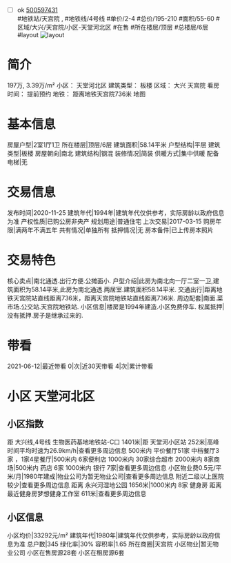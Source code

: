 - [ ] ok [500597431](https://bj.5i5j.com/ershoufang/500597431.html)  
 #地铁站/天宫院 ,  #地铁线/4号线
#单价/2-4 #总价/195-210 #面积/55-60   #区域/大兴/天宫院/小区-天堂河北区 #在售 #所在楼层/顶层 #总楼层/6层 #layout 
![layout](http://image2.5i5j.com//group1/M00/EA/EE/CgqJMV6_3OSAYpCHAAEhcn1OsCE083.jpg_P5.jpg) 
# 简介 
 197万,  3.39万/m² 
小区： 天堂河北区
建筑类型： 板楼
区域： 大兴 天宫院
看房时间： 提前预约
地铁： 距离地铁天宫院736米 地图
# 基本信息 
 房屋户型|2室1厅1卫
所在楼层|顶层/6层
建筑面积|58.14平米
户型结构|平层
建筑类型|板楼
房屋朝向|南北
建筑结构|钢混
装修情况|简装
供暖方式|集中供暖
配备电梯|无
# 交易信息 
 发布时间|2020-11-25
建筑年代|1994年|建筑年代仅供参考，实际房龄以政府信息为准
产权性质|已购公房非央产
规划用途|普通住宅
上次交易|2017-03-15
购房年限|满两年不满五年
共有情况|单独所有
抵押情况|无
房本备件|已上传房本照片
# 交易特色 
 核心卖点|南北通透.出行方便.公摊面小.
户型介绍|此房为南北向一厅二室一卫,建筑面积为58.14平米,此房为南北通透.两居室.建筑面积58.14平米.
交通出行|距离地铁天宫院站直线距离736米，距离天宫院地铁站直线距离736米.
周边配套|南面.菜市场.公交站.天宫院地铁站.
小区信息|楼房是1994年建造.小区免费停车.
权属抵押|没有抵押.房子是继承过来的.
# 带看 
 2021-06-12|最近带看	 0|次|近30天带看	 4|次|累计带看
# 小区 天堂河北区
## 小区指数 
 距 大兴线,4号线 生物医药基地地铁站-C口 1401米|距 天堂河小区站 252米|高峰时间平均时速为26.9km/h|查看更多周边信息
500米内 平价餐厅51家
中档餐厅3家 ，1家4星餐厅|500米内 6家便利店
1000米内 30家综合超市
2000米内 8家商场|500米内 药店 6家
1000米内 银行 7家|查看更多周边信息
小区物业费0.5元/平米/月|1980年建成|物业公司为暂无物业公司|查看更多周边信息
附近二级以上医院较少|查看更多周边信息
距离 永兴河湿地公园 1656米|1000米内 8家 健身房
距离最近健身房梦想健身工作室 611米|查看更多周边信息
## 小区信息 
 小区均价|33292元/m²
建筑年代|1980年|建筑年代仅供参考，实际房龄以政府信息为准
总户数|345
绿化率|30%
容积率|1.65
所在商圈|天宫院
小区物业|暂无物业公司
小区在售房源28套
小区在租房源6套
